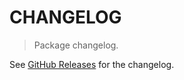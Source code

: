 # CHANGELOG

> Package changelog.

See [GitHub Releases](https://github.com/stdlib-js/napi-argv-uint8array/releases) for the changelog.